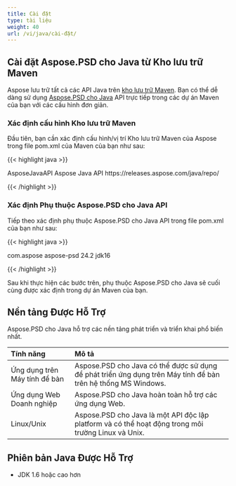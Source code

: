 ```yaml
---
title: Cài đặt
type: tài liệu
weight: 40
url: /vi/java/cài-đặt/
---
```


## **Cài đặt Aspose.PSD cho Java từ Kho lưu trữ Maven**
Aspose lưu trữ tất cả các API Java trên [kho lưu trữ Maven](https://releases.aspose.com/java/repo/com/aspose/). Bạn có thể dễ dàng sử dụng [Aspose.PSD cho Java](https://releases.aspose.com/java/repo/com/aspose/aspose-psd/) API trực tiếp trong các dự án Maven của bạn với các cấu hình đơn giản.
### **Xác định cấu hình Kho lưu trữ Maven**
Đầu tiên, bạn cần xác định cấu hình/vị trí Kho lưu trữ Maven của Aspose trong file pom.xml của Maven của bạn như sau:

{{< highlight java >}}

 <repositories>
    <repository>
        <id>AsposeJavaAPI</id>
        <name>Aspose Java API</name>
        <url>https://releases.aspose.com/java/repo/</url>
    </repository>
</repositories>

{{< /highlight >}}
### **Xác định Phụ thuộc Aspose.PSD cho Java API**
Tiếp theo xác định phụ thuộc Aspose.PSD cho Java API trong file pom.xml của bạn như sau:

{{< highlight java >}}

 <dependencies>
    <dependency>
        <groupId>com.aspose</groupId>
        <artifactId>aspose-psd</artifactId>
        <version>24.2</version>
        <classifier>jdk16</classifier>
    </dependency>
</dependencies>

{{< /highlight >}}

Sau khi thực hiện các bước trên, phụ thuộc Aspose.PSD cho Java sẽ cuối cùng được xác định trong dự án Maven của bạn.
## **Nền tảng Được Hỗ Trợ**
Aspose.PSD cho Java hỗ trợ các nền tảng phát triển và triển khai phổ biến nhất.

|**Tính năng**|**Mô tả**|
| :- | :- |
|Ứng dụng trên Máy tính để bàn|Aspose.PSD cho Java có thể được sử dụng để phát triển ứng dụng trên Máy tính để bàn trên hệ thống MS Windows.|
|Ứng dụng Web Doanh nghiệp|Aspose.PSD cho Java hoàn toàn hỗ trợ các ứng dụng Web.|
|Linux/Unix|Aspose.PSD cho Java là một API độc lập platform và có thể hoạt động trong môi trường Linux và Unix.|
## **Phiên bản Java Được Hỗ Trợ**
- JDK 1.6 hoặc cao hơn
